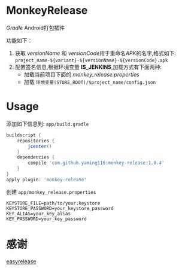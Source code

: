 MonkeyRelease
===

*Gradle* Android打包插件

功能如下：

1. 获取 *versionName* 和 *versionCode*用于重命名*APK*的名字,格式如下: `project_name-${variant}-${versionName}-${versionCode}.apk`
2. 配置签名信息,根据环境变量 **IS_JENKINS**,加载方式有下面两种:
    * 加载当前项目下面的 *monkey_release.properties*
    * 加载 `环境变量(STORE_ROOT)/$project_name/config.json`
    

Usage
===

添加如下信息到: `app/build.gradle`

```gradle
buildscript {
    repositories {
        jcenter()
    }
    dependencies {
        compile 'com.github.yaming116:monkey-release:1.0.4'
    }
}
apply plugin: 'monkey-release'
```

创建 `app/monkey_release.properties`

```properties
KEYSTORE_FILE=path/to/your.keystore
KEYSTORE_PASSWORD=your_keystore_password
KEY_ALIAS=your_key_alias
KEY_PASSWORD=your_key_password
```



感谢
===

[easyrelease](https://github.com/inloop/easyrelease)